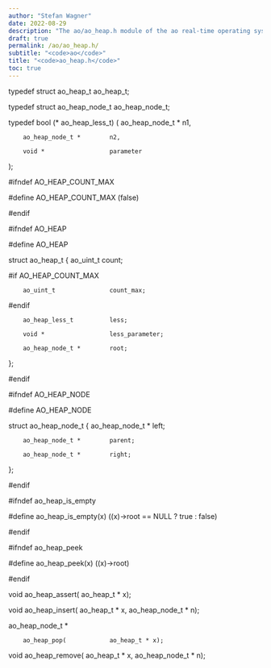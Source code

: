 ```yaml
---
author: "Stefan Wagner"
date: 2022-08-29
description: "The ao/ao_heap.h module of the ao real-time operating system."
draft: true
permalink: /ao/ao_heap.h/ 
subtitle: "<code>ao</code>"
title: "<code>ao_heap.h</code>"
toc: true
---
```


typedef struct  ao_heap_t       ao_heap_t;

typedef struct  ao_heap_node_t  ao_heap_node_t;

typedef bool (*                 ao_heap_less_t)
(
        ao_heap_node_t *        n1,

        ao_heap_node_t *        n2,

        void *                  parameter
);

#ifndef AO_HEAP_COUNT_MAX

#define AO_HEAP_COUNT_MAX       (false)

#endif

#ifndef AO_HEAP

#define AO_HEAP

struct  ao_heap_t
{
        ao_uint_t               count;

#if AO_HEAP_COUNT_MAX

        ao_uint_t               count_max;

#endif

        ao_heap_less_t          less;

        void *                  less_parameter;

        ao_heap_node_t *        root;
};

#endif

#ifndef AO_HEAP_NODE

#define AO_HEAP_NODE

struct  ao_heap_node_t
{
        ao_heap_node_t *        left;

        ao_heap_node_t *        parent;

        ao_heap_node_t *        right;
};

#endif

#ifndef ao_heap_is_empty

#define ao_heap_is_empty(x)     ((x)->root == NULL ? true : false)

#endif

#ifndef ao_heap_peek

#define ao_heap_peek(x)         ((x)->root)

#endif

void    ao_heap_assert(         ao_heap_t * x);

void    ao_heap_insert(         ao_heap_t * x, ao_heap_node_t * n);

ao_heap_node_t *

        ao_heap_pop(            ao_heap_t * x);

void    ao_heap_remove(         ao_heap_t * x, ao_heap_node_t * n);

